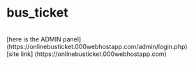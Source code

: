 # bus_ticket
<br>
[here is the ADMIN panel] (https://onlinebusticket.000webhostapp.com/admin/login.php) <br>
[site link] (https://onlinebusticket.000webhostapp.com)
